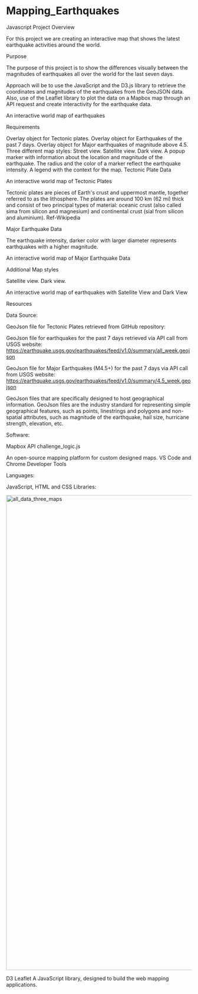 # Mapping_Earthquakes
Javascript
Project Overview

For this project we are creating an interactive map that shows the latest earthquake activities around the world.

Purpose

The purpose of this project is to show the differences visually between the magnitudes of earthquakes all over the world for the last seven days.

Approach will be to use the JavaScript and the D3.js library to retrieve the coordinates and magnitudes of the earthquakes from the GeoJSON data. Also, use of the Leaflet library to plot the data on a Mapbox map through an API request and create interactivity for the earthquake data.



An interactive world map of earthquakes

Requirements

Overlay object for Tectonic plates.
Overlay object for Earthquakes of the past 7 days.
Overlay object for Major earthquakes of magnitude above 4.5.
Three different map styles:
Street view.
Satellite view.
Dark view.
A popup marker with information about the location and magnitude of the earthquake.
The radius and the color of a marker reflect the earthquake intensity.
A legend with the context for the map.
Tectonic Plate Data



An interactive world map of Tectonic Plates

Tectonic plates are pieces of Earth's crust and uppermost mantle, together referred to as the lithosphere. The plates are around 100 km (62 mi) thick and consist of two principal types of material: oceanic crust (also called sima from silicon and magnesium) and continental crust (sial from silicon and aluminium). Ref-Wikipedia

Major Earthquake Data

The earthquake intensity, darker color with larger diameter represents earthquakes with a higher magnitude.


An interactive world map of Major Earthquake Data

Additional Map styles

Satellite view.
Dark view.
 

An interactive world map of earthquakes with Satellite View and Dark View

Resources

Data Source:

GeoJson file for Tectonic Plates retrieved from GitHub repository: 

GeoJson file for earthquakes for the past 7 days retrieved via API call from USGS website: https://earthquake.usgs.gov/earthquakes/feed/v1.0/summary/all_week.geojson

GeoJson file for Major Earthquakes (M4.5+) for the past 7 days via API call from USGS website: https://earthquake.usgs.gov/earthquakes/feed/v1.0/summary/4.5_week.geojson

GeoJson files that are specifically designed to host geographical information. GeoJson files are the industry standard for representing simple geographical features, such as points, linestrings and polygons and non-spatial attributes, such as magnitude of the earthquake, hail size, hurricane strength, elevation, etc.

Software:

Mapbox API challenge_logic.js

An open-source mapping platform for custom designed maps.
VS Code and Chrome Developer Tools

Languages:

JavaScript,
HTML and CSS
Libraries:

<img width="1290" alt="all_data_three_maps" src="https://user-images.githubusercontent.com/91812090/155928651-2e468d07-6ce4-45fe-80e7-622ede255f6e.png">

D3
Leaflet
A JavaScript library, designed to build the web mapping applications.
